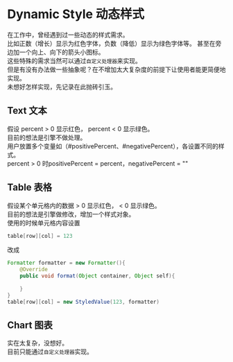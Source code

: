# Dynamic Style 动态样式
在工作中，曾经遇到过一些动态的样式需求。  
比如正数（增长）显示为红色字体，负数（降低）显示为绿色字体等。
甚至在旁边加一个向上、向下的箭头小图标。  
这些特殊的需求当然可以通过`自定义处理器`来实现。  
但是有没有办法做一些抽象呢？在不增加太大复杂度的前提下让使用者能更简便地实现。  
未想好怎样实现，先记录在此抛砖引玉。

## Text 文本
假设 percent > 0 显示红色， percent < 0 显示绿色。  
目前的想法是引擎不做处理。  
用户放置多个变量如（#positivePercent、#negativePercent），各设置不同的样式。  
percent > 0 时positivePercent = percent，negativePercent = ""
## Table 表格
假设某个单元格内的数据 > 0 显示红色， < 0 显示绿色。  
目前的想法是引擎做修改，增加一个样式对象。  
使用的时候单元格内容设置 
```java
table[row][col] = 123
```

改成  

```java
Formatter formatter = new Formatter(){
    @Override
    public void format(Object container, Object self){
        
    }
}
table[row][col] = new StyledValue(123, formatter)
```
## Chart 图表
实在太复杂，没想好。  
目前只能通过`自定义处理器`实现。